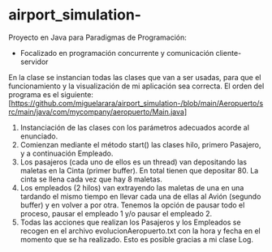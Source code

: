# airport_simulation-

Proyecto en Java para Paradigmas de Programación:

- Focalizado en programación concurrente y comunicación cliente-servidor

En la clase  se instancian todas las clases que van a ser usadas, para que el funcionamiento y la visualización de mi aplicación sea correcta. El orden del programa es el siguiente:
[https://github.com/miguelarara/airport_simulation-/blob/main/Aeropuerto/src/main/java/com/mycompany/aeropuerto/Main.java]
1. Instanciación de las clases con los parámetros adecuados acorde al enunciado.
2. Comienzan mediante el método start() las clases hilo, primero Pasajero, y a continuación Empleado.
3. Los pasajeros (cada uno de ellos es un thread) van depositando las maletas en la Cinta (primer buffer). En total tienen que depositar 80. La cinta se llena cada vez que hay 8 maletas.
4. Los empleados (2 hilos) van extrayendo las maletas de una en una tardando el mismo tiempo en llevar cada una de ellas al Avión (segundo buffer) y en volver a por otra. Tenemos la opción de pausar todo el proceso, pausar el empleado 1 y/o pausar el empleado 2.
5. Todas las acciones que realizan los Pasajeros y los Empleados se recogen en el archivo evolucionAeropuerto.txt con la hora y fecha en el momento que se ha realizado. Esto es posible gracias a mi clase Log.
